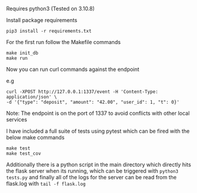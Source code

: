 Requires python3 (Tested on 3.10.8)

Install package requirements

```
pip3 install -r requirements.txt
```

For the first run follow the Makefile commands

```
make init_db
make run
```

Now you can run curl commands against the endpoint

e.g
```
curl -XPOST http://127.0.0.1:1337/event -H 'Content-Type: application/json' \
-d '{"type": "deposit", "amount": "42.00", "user_id": 1, "t": 0}'
```

Note: The endpoint is on the port of 1337 to avoid conflicts with other local services


I have included a full suite of tests using pytest which can be fired with the below make commands

```
make test
make test_cov
```

Additionally there is a python script in the main directory which directly hits the flask server when its running,
which can be triggered with `python3 tests.py` and finally all of the logs for the server can be read from the flask.log with `tail -f flask.log`
